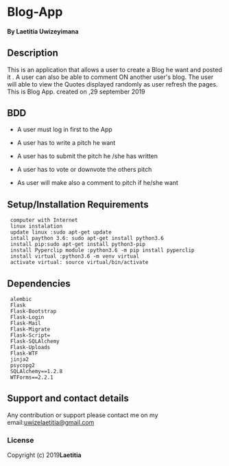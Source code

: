 
# Blog-App

#### By Laetitia  Uwizeyimana
##
## Description
This is an application that allows a user to create a Blog he want  and posted it . A user can also be able to comment  ON another user's blog. The user will able to view the Quotes displayed randomly as user refresh the pages.
This is Blog App.   created on ,29 september 2019

## BDD

* A user must log in first to the App
* A user has to write a pitch he want 

* A user has to submit the  pitch he /she has written
* A user has to vote or downvote the others pitch
* As user will make also a comment to pitch if he/she want


## Setup/Installation Requirements
     computer with Internet
     linux instalation 
     update linux :sudo apt-get update
     intall paython 3.6: sudo apt-get install python3.6
     install pip:sudo apt-get install python3-pip 
     install Pyperclip module :python3.6 -m pip install pyperclip
     install virtual :python3.6 -m venv virtual
     activate virtual: source virtual/bin/activate

## Dependencies
     alembic
     Flask
     Flask-Bootstrap
     Flask-Login
     Flask-Mail
     Flask-Migrate
     Flask-Script=
     Flask-SQLAlchemy
     Flask-Uploads
     Flask-WTF
     jinja2
     psycopg2
     SQLAlchemy==1.2.8
     WTForms==2.2.1

## Support and contact details
Any contribution or support please contact me on my email:uwizelaetitia@gmail.com
### License

Copyright (c) 2019**Laetitia**
